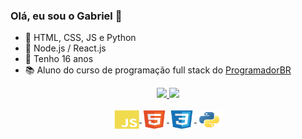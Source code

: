 ### Olá, eu sou o Gabriel 👋

- 📂  HTML, CSS, JS e Python
- 🔭 Node.js / React.js
- 🎈 Tenho 16 anos
- 📚 Aluno do curso de programação full stack do <a href="https://programadorbr.com/" rel='next' target='_blank'>ProgramadorBR</a>

<div align="center">
  <a href="https://github.com/GabrielParreirass">
  <img height="180em" src="https://github-readme-stats.vercel.app/api?username=GabrielParreirass&show_icons=true&theme=dark&include_all_commits=true&count_private=true"/>
  <img height="180em" src="https://github-readme-stats.vercel.app/api/top-langs/?username=GabrielParreirass&layout=compact&langs_count=7&theme=dark"/>
</div>
  
 <div style="display: inline_block" align="center"><br>
    <img align="center" alt="Rafa-Js" height="30" width="40" src="https://raw.githubusercontent.com/devicons/devicon/master/icons/javascript/javascript-plain.svg">
    <img align="center" alt="Rafa-HTML" height="30" width="40" src="https://raw.githubusercontent.com/devicons/devicon/master/icons/html5/html5-original.svg">
    <img align="center" alt="Rafa-CSS" height="30" width="40" src="https://raw.githubusercontent.com/devicons/devicon/master/icons/css3/css3-original.svg">
    <img align="center" alt="Rafa-Python" height="30" width="40" src="https://raw.githubusercontent.com/devicons/devicon/master/icons/python/python-original.svg">
 </div>
  
  ##
